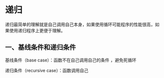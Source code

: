 # 递归

递归最简单的理解就是自己调用自己本身，如果使用循环可能程序的性能很高，如果使用递归程序上更便于理解。

## 一、基线条件和递归条件

基线条件（base case）：函数不在自己调用自己的条件 ，避免死循环

递归条件（recursive case）：函数调用自己





